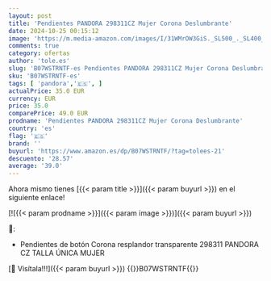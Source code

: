```yaml
---
layout: post
title: 'Pendientes PANDORA 298311CZ Mujer Corona Deslumbrante'
date: 2024-10-25 00:15:12
image: 'https://m.media-amazon.com/images/I/31WMrOW3GiS._SL500_._SL400_.jpg'
comments: true
category: ofertas
author: 'tole.es'
slug: 'B07WSTRNTF-es Pendientes PANDORA 298311CZ Mujer Corona Deslumbrante'
sku: 'B07WSTRNTF-es'
tags: [ 'pandora','🇪🇸', ]
actualPrice: 35.0 EUR
currency: EUR
price: 35.0
comparePrice: 49.0 EUR
prodname: 'Pendientes PANDORA 298311CZ Mujer Corona Deslumbrante'
country: 'es'
flag: '🇪🇸'
brand: ''
buyurl: 'https://www.amazon.es/dp/B07WSTRNTF/?tag=tolees-21'
descuento: '28.57'
average: '39.0'
---
```


Ahora mismo tienes [{{< param title >}}]({{< param buyurl >}}) en el siguiente enlace!

[![{{< param prodname >}}]({{< param image >}})]({{< param buyurl >}})

🔎:

- Pendientes de botón Corona resplandor transparente 298311 PANDORA CZ TALLA ÚNICA MUJER

[🛒 Visítala!!!]({{< param buyurl >}})
{{<world>}}B07WSTRNTF{{</world>}}
